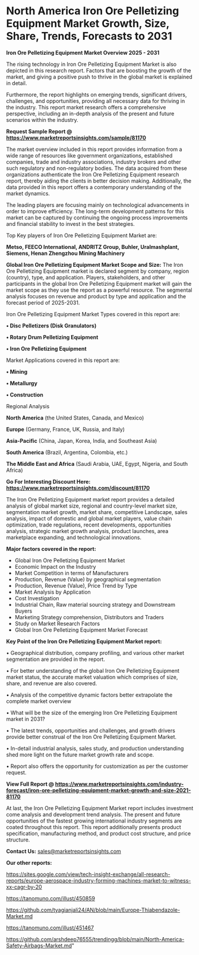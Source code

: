 # North America Iron Ore Pelletizing Equipment Market Growth, Size, Share, Trends, Forecasts to 2031

<Strong> Iron Ore Pelletizing Equipment Market Overview 2025 - 2031</strong>

The rising technology in Iron Ore Pelletizing Equipment Market is also depicted in this research report. Factors that are boosting the growth of the market, and giving a positive push to thrive in the global market is explained in detail.

Furthermore, the report highlights on emerging trends, significant drivers, challenges, and opportunities, providing all necessary data for thriving in the industry. This report market research offers a comprehensive perspective, including an in-depth analysis of the present and future scenarios within the industry.

<strong>Request Sample Report @ <a href=https://www.marketreportsinsights.com/sample/81170>https://www.marketreportsinsights.com/sample/81170</a></strong>

The market overview included in this report provides information from a wide range of resources like government organizations, established companies, trade and industry associations, industry brokers and other such regulatory and non-regulatory bodies. The data acquired from these organizations authenticate the Iron Ore Pelletizing Equipment research report, thereby aiding the clients in better decision making. Additionally, the data provided in this report offers a contemporary understanding of the market dynamics.

The leading players are focusing mainly on technological advancements in order to improve efficiency. The long-term development patterns for this market can be captured by continuing the ongoing process improvements and financial stability to invest in the best strategies.

Top Key players of Iron Ore Pelletizing Equipment Market are:

<strong>Metso, FEECO International, ANDRITZ Group, Buhler, Uralmashplant, Siemens, Henan Zhengzhou Mining Machinery</strong>

<strong><b>Global Iron Ore Pelletizing Equipment Market Scope and Size:</b></strong>
The Iron Ore Pelletizing Equipment market is declared segment by company, region (country), type, and application. Players, stakeholders, and other participants in the global Iron Ore Pelletizing Equipment market will gain the market scope as they use the report as a powerful resource. The segmental analysis focuses on revenue and product by type and application and the forecast period of 2025-2031.

Iron Ore Pelletizing Equipment Market Types covered in this report are:

<strong>• Disc Pelletizers (Disk Granulators)

• Rotary Drum Pelletizing Equipment

• Iron Ore Pelletizing Equipment</strong>

Market Applications covered in this report are:

<strong>• Mining

• Metallurgy

• Construction</strong> 

Regional Analysis

<strong>North America</strong> (the United States, Canada, and Mexico)

<strong>Europe</strong> (Germany, France, UK, Russia, and Italy)

<strong>Asia-Pacific</strong> (China, Japan, Korea, India, and Southeast Asia)

<strong>South America</strong> (Brazil, Argentina, Colombia, etc.)

<strong>The Middle East and Africa</strong> (Saudi Arabia, UAE, Egypt, Nigeria, and South Africa)

<strong>Go For Interesting Discount Here: <a href=https://www.marketreportsinsights.com/discount/81170>https://www.marketreportsinsights.com/discount/81170</a></strong>

The Iron Ore Pelletizing Equipment market report provides a detailed analysis of global market size, regional and country-level market size, segmentation market growth, market share, competitive Landscape, sales analysis, impact of domestic and global market players, value chain optimization, trade regulations, recent developments, opportunities analysis, strategic market growth analysis, product launches, area marketplace expanding, and technological innovations.

<strong><b>Major factors covered in the report:</b></strong>
<ul>
  <li>Global Iron Ore Pelletizing Equipment Market </li>
  <li>Economic Impact on the Industry</li>
  <li>Market Competition in terms of Manufacturers</li>
  <li>Production, Revenue (Value) by geographical segmentation</li>
  <li>Production, Revenue (Value), Price Trend by Type</li>
  <li>Market Analysis by Application</li>
  <li>Cost Investigation</li>
  <li>Industrial Chain, Raw material sourcing strategy and Downstream Buyers</li>
  <li>Marketing Strategy comprehension, Distributors and Traders</li>
  <li>Study on Market Research Factors</li>
  <li>Global Iron Ore Pelletizing Equipment Market Forecast</li>
</ul>

<strong><b>Key Point of the Iron Ore Pelletizing Equipment Market report:</b></strong>

• Geographical distribution, company profiling, and various other market segmentation are provided in the report.

• For better understanding of the global Iron Ore Pelletizing Equipment market status, the accurate market valuation which comprises of size, share, and revenue are also covered.

• Analysis of the competitive dynamic factors better extrapolate the complete market overview

• What will be the size of the emerging Iron Ore Pelletizing Equipment market in 2031?

• The latest trends, opportunities and challenges, and growth drivers provide better construal of the Iron Ore Pelletizing Equipment Market.

• In-detail industrial analysis, sales study, and production understanding shed more light on the future market growth rate and scope.

• Report also offers the opportunity for customization as per the customer request.

<strong><b>View Full Report @ <a href=https://www.marketreportsinsights.com/industry-forecast/iron-ore-pelletizing-equipment-market-growth-and-size-2021-81170>https://www.marketreportsinsights.com/industry-forecast/iron-ore-pelletizing-equipment-market-growth-and-size-2021-81170</a></b></strong>


At last, the Iron Ore Pelletizing Equipment Market report includes investment come analysis and development trend analysis. The present and future opportunities of the fastest growing international industry segments are coated throughout this report. This report additionally presents product specification, manufacturing method, and product cost structure, and price structure.

<strong>Contact Us:</strong>
sales@marketreportsinsights.com

<strong>Our other reports:</strong>

<a href=https://sites.google.com/view/tech-insight-exchange/all-research-reports/europe-aerospace-industry-forming-machines-market-to-witness-xx-cagr-by-20>https://sites.google.com/view/tech-insight-exchange/all-research-reports/europe-aerospace-industry-forming-machines-market-to-witness-xx-cagr-by-20</a>

<a href=https://tanomuno.com/illust/450859>https://tanomuno.com/illust/450859</a>

<a href=https://github.com/tyagianjali24/AN/blob/main/Europe-Thiabendazole-Market.md>https://github.com/tyagianjali24/AN/blob/main/Europe-Thiabendazole-Market.md</a>

<a href=https://tanomuno.com/illust/451467>https://tanomuno.com/illust/451467</a>

<a href=https://github.com/arshdeep76555/trendingg/blob/main/North-America-Safety-Airbags-Market.md>https://github.com/arshdeep76555/trendingg/blob/main/North-America-Safety-Airbags-Market.md</a>"
